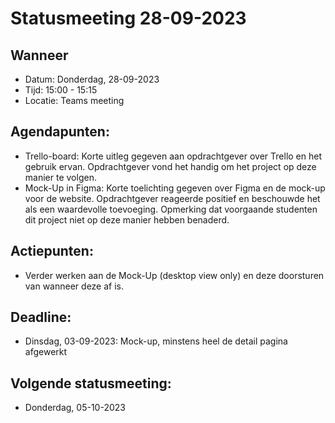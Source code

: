 # Statusmeeting 28-09-2023

## Wanneer
* Datum: Donderdag, 28-09-2023
* Tijd: 15:00 - 15:15
* Locatie: Teams meeting

## Agendapunten:
* Trello-board: Korte uitleg gegeven aan opdrachtgever over Trello en het gebruik ervan.
Opdrachtgever vond het handig om het project op deze manier te volgen.
* Mock-Up in Figma: Korte toelichting gegeven over Figma en de mock-up voor de website.
Opdrachtgever reageerde positief en beschouwde het als een waardevolle toevoeging.
Opmerking dat voorgaande studenten dit project niet op deze manier hebben benaderd.

## Actiepunten:
* Verder werken aan de Mock-Up (desktop view only) en deze doorsturen van wanneer deze af is.

## Deadline:
* Dinsdag, 03-09-2023: Mock-up, minstens heel de detail pagina afgewerkt

## Volgende statusmeeting:
* Donderdag, 05-10-2023

